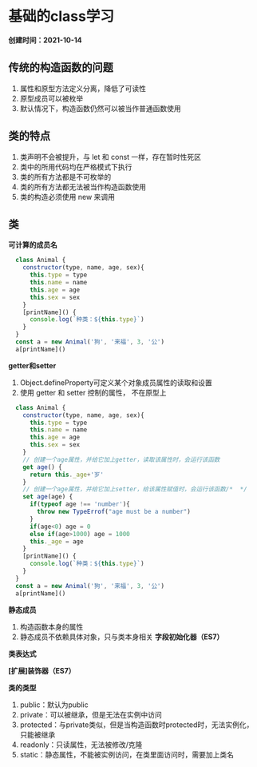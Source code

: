 # 基础的class学习
**创建时间：2021-10-14**

## 传统的构造函数的问题
  1. 属性和原型方法定义分离，降低了可读性
  2. 原型成员可以被枚举
  3. 默认情况下，构造函数仍然可以被当作普通函数使用
## 类的特点
  1. 类声明不会被提升，与 let 和 const 一样，存在暂时性死区
  2. 类中的所用代码均在严格模式下执行
  3. 类的所有方法都是不可枚举的
  4. 类的所有方法都无法被当作构造函数使用
  5. 类的构造必须使用 new 来调用

## 类

**可计算的成员名**
  ```js
    class Animal {
      constructor(type, name, age, sex){
        this.type = type
        this.name = name
        this.age = age
        this.sex = sex
      }
      [printName]() {
        console.log(`种类：${this.type}`)
      }
    }
    const a = new Animal('狗', '来福', 3, '公')
    a[printName]()
  ```
**getter和setter** 
  1. Object.defineProperty可定义某个对象成员属性的读取和设置
  2. 使用 getter 和 setter 控制的属性， 不在原型上
  ```js
    class Animal {
      constructor(type, name, age, sex){
        this.type = type
        this.name = name
        this.age = age
        this.sex = sex
      }
      // 创建一个age属性，并给它加上getter，读取该属性时，会运行该函数
      get age() {
        return this._age+'岁'
      }
      // 创建一个age属性，并给它加上setter，给该属性赋值时，会运行该函数/*  */
      set age(age) {
        if(typeof age !== 'number'){
          throw new TypeErrof("age must be a number")
        }
        if(age<0) age = 0
        else if(age>1000) age = 1000
        this._age = age
      }
      [printName]() {
        console.log(`种类：${this.type}`)
      }
    }
    const a = new Animal('狗', '来福', 3, '公')
    a[printName]()
  ```
**静态成员** 
  1. 构造函数本身的属性
  2. 静态成员不依赖具体对象，只与类本身相关
**字段初始化器（ES7）** 

**类表达式**

**[扩展]装饰器（ES7）**

















**类的类型**
  1. public：默认为public
  2. private：可以被继承，但是无法在实例中访问
  3. protected：与private类似，但是当构造函数时protected时，无法实例化，只能被继承
  4. readonly：只读属性，无法被修改/克隆
  5. static：静态属性，不能被实例访问，在类里面访问时，需要加上类名









